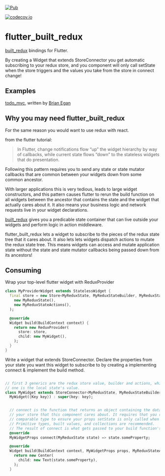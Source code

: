 [![Pub](https://img.shields.io/pub/v/flutter_built_redux.svg)](https://pub.dartlang.org/packages/flutter_built_redux)

[![codecov.io](http://codecov.io/github/davidmarne/flutter_built_redux/coverage.svg?branch=master)](http://codecov.io/github/davidmarne/flutter_built_redux?branch=master)

# flutter_built_redux

[built_redux] bindings for Flutter.

By creating a Widget that extends StoreConnector you get automatic subscribing to your redux store, and you component will only call setState when the store triggers and the values you take from the store in connect change!

## Examples

[todo_mvc], written by [Brian Egan]

## Why you may need flutter_built_redux

For the same reason you would want to use redux with react.

from the flutter tutorial:

> In Flutter, change notifications flow “up” the widget hierarchy by way of callbacks, while current state flows “down” to the stateless widgets that do presentation.

Following this pattern requires you to send any state or state mutator callbacks that are common between your widgets down from some common ancestor.

With larger applications this is very tedious, leads to large widget constructors, and this pattern causes flutter to rerun the build function on all widgets between the ancestor that contains the state and the widget that actually cares about it. It also means your business logic and network requests live in your widget declarations.

[built_redux] gives you a predicable state container that can live outside your widgets and perform logic in action middleware.

flutter_built_redux lets a widget to subscribe to the pieces of the redux state tree that it cares about. It also lets lets widgets dispatch actions to mutate the redux state tree. This means widgets can access and mutate application state without the state and state mutator callbacks being passed down from its ancestors!

## Consuming

Wrap your top-level flutter widget with ReduxProvider

```dart
class MyProviderWidget extends StatelessWidget {
  final store = new Store<MyReduxState, MyReduxStateBuilder, MyReduxStateActions>(
    new MyReduxState(),
    new MyReduxStateActions(),
  );

  @override
  Widget build(BuildContext context) {
    return new ReduxProvider(
      store: store,
      child: new MyWidget(),
    );
  }
}
```

Write a widget that extends StoreConnector.
Declare the properties from your state you want this widget to subscribe to by
creating a implementing connect & implement the build method.

```dart

// first 3 generics are the redux store value, builder and actions, while the last
// one is the local state's value.
class MyWidget extends StoreConnector<MyReduxState, MyReduxStateBuilder, MyReduxStateActions, String> {
  MyWidget({Key key}) : super(key: key);


  // connect is the function that returns an object containing the data from
  // your store that this component cares about. It requires that you return a
  // comparable type to ensure your props setState is only called when necessary.
  // Primitive types, built values, and collections are recommended.
  // The result of connect is what gets passed to your build function's second param
  @override
  MyWidgetProps connect(MyReduxState state) => state.someProperty;

  @override
  Widget build(BuildContext context, MyWidgetProps props, MyReduxStateActions action) {
    return new Center(
      child: new Text(state.someProperty),
    );
  }
```

[built_redux]: https://github.com/davidmarne/built_redux

[todo_mvc]: https://gitlab.com/brianegan/flutter_architecture_samples/tree/master/example/built_redux

[Brian Egan]: https://gitlab.com/brianegan
